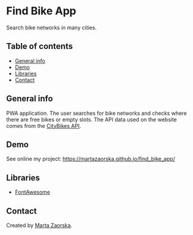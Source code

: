 # Find Bike App

Search bike networks in many cities.

## Table of contents

- [General info](#general-info)
- [Demo](#demo)
- [Libraries](#libraries)
- [Contact](#contact)

## General info

PWA application. The user searches for bike networks and checks where there are free bikes or empty slots. The API data used on the website comes from the [CityBikes API](http://api.citybik.es/v2/).

## Demo

See online my project: https://martazaorska.github.io/find_bike_app/

## Libraries

- [FontAwesome](https://fontawesome.com/)

## Contact

Created by [Marta Zaorska](https://martazaorska.github.io/portfolio/).
